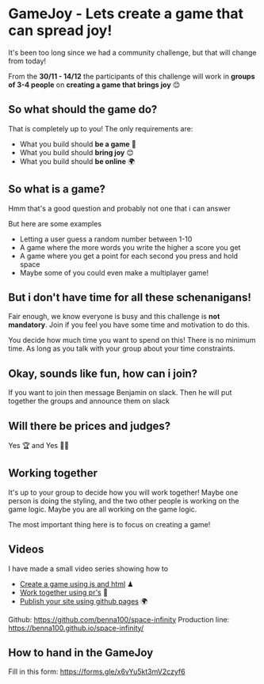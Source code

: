 # GameJoy - Lets create a game that can spread joy!

It's been too long since we had a community challenge, but that will change from today!

From the **30/11 - 14/12** the participants of this challenge will work in **groups of 3-4 people** on **creating a game that brings joy** 😊

## So what should the game do?

That is completely up to you! The only requirements are:

- What you build should **be a game** 📱 
- What you build should **bring joy** 😊 
- What you build should **be online** 🌍 


## So what is a game? 

Hmm that's a good question and probably not one that i can answer

But here are some examples
- Letting a user guess a random number between 1-10
- A game where the more words you write the higher a score you get
- A game where you get a point for each second you press and hold space
- Maybe some of you could even make a multiplayer game!

## But i don't have time for all these schenanigans!

Fair enough, we know everyone is busy and this challenge is **not mandatory**. Join if you feel you have some time and motivation to do this.

You decide how much time you want to spend on this! There is no minimum time. As long as you talk with your group about your time constraints.

## Okay, sounds like fun, how can i join?

If you want to join then message Benjamin on slack. Then he will put together the groups and announce them on slack

## Will there be prices and judges?

Yes 🏆 and Yes 👩‍⚖️

## Working together

It's up to your group to decide how you will work together! Maybe one person is doing the styling, and the two other people is working on the game logic. Maybe you are all working on the game logic. 

The most important thing here is to focus on creating a game!

## Videos

I have made a small video series showing how to

- [Create a game using js and html](https://www.youtube.com/watch?v=-ZzFc-tJE6U) ♟ 
- [Work together using pr's](https://www.youtube.com/watch?v=oEkzGmk3EFw) 🤼 
- [Publish your site using github pages](https://www.youtube.com/watch?v=HZcnA1h1nnY) 🌍 


Github: https://github.com/benna100/space-infinity
Production line: https://benna100.github.io/space-infinity/

## How to hand in the GameJoy

Fill in this form: https://forms.gle/x6vYu5kt3mV2czyf6

